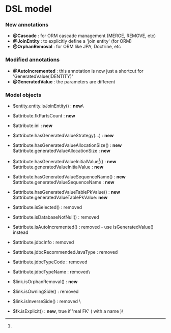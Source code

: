 # DSL model

### New annotations&#x20;

* **@Cascade** : for ORM cascade management (MERGE, REMOVE, etc)
* **@JoinEntity** : to explicitly define a 'join entity' (for ORM)
* **@OrphanRemoval** : for ORM like JPA, Doctrine, etc





### Modified annotations

* **@AutoIncremented** : this annotation is now just a shortcut for 'GeneratedValue(IDENTITY)'
* **@GeneratedValue** : the parameters are different&#x20;



### Model objects&#x20;

* $entity.entity.isJoinEntity() : **new**\

* $attribute.fkPartsCount : **new**
* $attribute.ini : **new**
* $attribute.hasGeneratedValueStrategy(...)  : **new**&#x20;
* $attribute.hasGeneratedValueAllocationSize()  : **new** \
  $attribute.generatedValueAllocationSize : **new**&#x20;
* $attribute.hasGeneratedValueInitialValue[^1]\()  : **new** \
  $attribute.generatedValueInitialValue : **new**&#x20;
* $attribute.hasGeneratedValueSequenceName()  : **new** $attribute.generatedValueSequenceName : **new**&#x20;
* $attribute.hasGeneratedValueTablePkValue() : **new** \
  $attribute.generatedValueTablePkValue: **new**&#x20;
* $attribute.isSelected() : removed&#x20;
* $attribute.isDatabaseNotNull() : removed&#x20;
* $attribute.isAutoIncremented() : removed - use isGeneratedValue() instead
* $attribute.jdbcInfo : removed
* $attribute.jdbcRecommendedJavaType : removed
* $attribute.jdbcTypeCode : removed
* $attribute.jdbcTypeName : removed\

* $link.isOrphanRemoval() : **new**&#x20;
* $link.isOwningSide() : removed&#x20;
* $link.isInverseSide() : removed \

* $fk.isExplicit() : **new**,  true if 'real FK' ( with a name )\










[^1]: 
